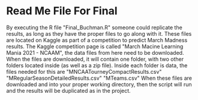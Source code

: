 # Read Me File For Final
By executing the R file "Final_Buchman.R" someone could replicate the results, as long as they have the proper files to go along with it. These files are located on Kaggle as part of a competition to predict March Madness results. The Kaggle competition page is called "March Macine Learning Mania 2021 - NCAAM", the data files from here need to be downloaded. When the files are downloaded, it will contain one folder, with two other folders located inside (as well as a zip file). Inside each folder is data, the files needed for this are
"MNCAATourneyCompactResults.csv"
"MRegularSeasonDetailedResults.csv"
"MTeams.csv"
When these files are downloaded and into your proper working directory, then the script will run and the results will be duplicated as in the project. 